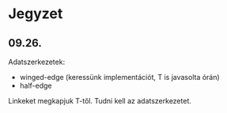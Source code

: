 # Jegyzet
## 09.26.
Adatszerkezetek:
* winged-edge (keressünk implementációt, T is javasolta órán)
* half-edge

Linkeket megkapjuk T-től.
Tudni kell az adatszerkezetet.
